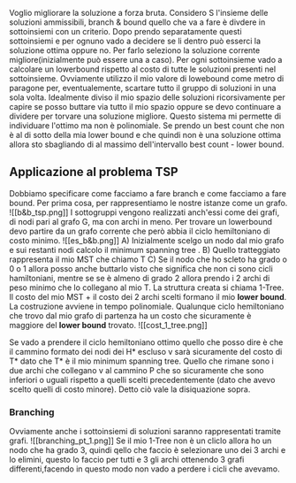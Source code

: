 Voglio migliorare la soluzione a forza bruta. Considero S l'insieme delle soluzioni ammissibili, branch & bound quello che va a fare è divdere in sottoinsiemi con un criterio. Dopo prendo separatamente questi sottoinsiemi e per ognuno vado a decidere se li dentro può esserci la soluzione ottima oppure no. Per farlo seleziono la soluzione corrente migliore(inizialmente può essere una a caso). Per ogni sottoinsieme vado a calcolare un lowerbound rispetto al costo di tutte le soluzioni presenti nel sottoinsieme. Ovviamente utilizzo il mio valore di lowebound come metro di paragone per, eventualemente, scartare tutto il gruppo di soluzioni in una sola volta. Idealmente diviso il mio spazio delle soluzioni ricorsivamente per capire se posso buttare via tutto il mio spazio oppure se devo continuare a dividere per torvare una soluzione migliore. Questo sistema mi permette di individuare l'ottimo ma non è polinomiale. Se prendo un best count che non è al di sotto della mia lower bound e che quindi non è una soluzione ottima allora sto sbagliando di al massimo dell'intervallo best count - lower bound.
## Applicazione al problema TSP
Dobbiamo specificare come facciamo a fare branch e come facciamo a fare bound. Per prima cosa, per rappresentiamo le nostre istanze come un grafo.
![[b&b_tsp.png]]
I sottogruppi vengono realizzati anch'essi come dei grafi, di nodi pari al grafo G, ma con archi in meno. Per trovare un lowerbound devo partire da un grafo corrente che però abbia il ciclo hemiltoniano di costo minimo.
![[es_b&b.png]]
A) Inizialmente scelgo un nodo dal mio grafo e sui restanti nodi calcolo il minimum spanning tree .
B) Quello tratteggiato rappresenta il mio MST che chiamo T
C) Se il nodo che ho scleto ha grado o 0 o 1 allora posso anche buttarlo visto che significa che non ci sono cicli hamiltoniani, mentre se se è almeno di grado 2 allora prendo i 2 archi di peso minimo che lo collegano al mio T. La struttura creata si chiama 1-Tree. Il costo del mio MST + il costo dei 2 archi scelti formano il mio **lower bound**. La costruzione avviene in tempo polinomiale. Qualunque ciclo hemiltoniano che trovo dal mio grafo di partenza ha un costo che sicuramente è maggiore del **lower bound** trovato.
![[cost_1_tree.png]]

Se vado a prendere il ciclo hemiltoniano ottimo quello che posso dire è che il cammino formato dei nodi dei H* escluso v sarà sicuramente del costo di T* dato che T* è il mio minimum spanning tree. Quello che rimane sono i due archi che collegano v al cammino P che so sicuramente che sono inferiori o uguali rispetto a quelli scelti precedentemente (dato che avevo scelto quelli di costo minore). Detto ciò vale la disiquazione sopra.

### Branching
Ovviamente anche i sottoinsiemi di soluzioni saranno rappresentati tramite grafi.
![[branching_pt_1.png]]
Se il mio 1-Tree non è un cliclo allora ho un nodo che ha grado 3, quindi qello che faccio è selezionare uno dei 3 archi e lo elimini, questo lo faccio per tutti e 3 gli archi ottenendo 3 grafi differenti,facendo in questo modo non vado a perdere i cicli che avevamo.